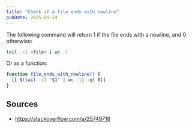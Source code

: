 ```yaml
---
title: "Check if a file ends with newline"
pubDate: 2025-09-24
---
```


The following command will return 1 if the file ends with a newline, and 0
otherwise:

```bash
tail -c1 <file> | wc -l
```

Or as a function:

```bash
function file_ends_with_newline() {
  [[ $(tail -c1 "$1" | wc -l) -gt 0]]
}
```

## Sources

- <https://stackoverflow.com/a/25749716>

